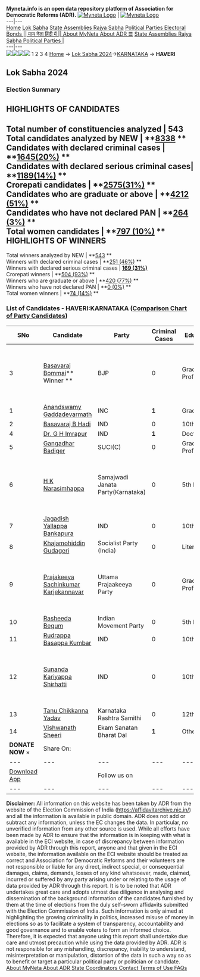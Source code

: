 **Myneta.info is an open data repository platform of Association for Democratic Reforms (ADR).**
[![Myneta Logo](https://www.myneta.info/lib/img/myneta-logo.png)](https://www.myneta.info/) | [![Myneta Logo](https://www.myneta.info/lib/img/adr-logo.png)](https://adrindia.org)  
---|---  
[Home](https://www.myneta.info/) [Lok Sabha](https://www.myneta.info/#ls "Lok Sabha") [ State Assemblies ](https://www.myneta.info/#sa "State Assemblies") [Rajya Sabha](https://www.myneta.info/#rs "Rajya Sabha") [Political Parties ](https://www.myneta.info/party "Political Parties") [ Electoral Bonds ](https://www.myneta.info/electoral_bonds "Electoral Bonds") [ || माय नेता हिंदी में || ](https://translate.google.co.in/translate?prev=hp&hl=en&js=y&u=www.myneta.info&sl=en&tl=hi&history_state0=) [ About MyNeta ](https://adrindia.org/content/about-myneta) [ About ADR ](https://adrindia.org/about-adr/who-we-are) [☰](javascript:void\(0\))
[ State Assemblies ](https://www.myneta.info/#sa "State Assemblies") [ Rajya Sabha ](https://www.myneta.info/#rs "Rajya Sabha") [ Political Parties ](https://www.myneta.info/party "Political Parties")
|   
---|---  
![](https://www.myneta.info/lib/img/banner/banner-1.png)![](https://www.myneta.info/lib/img/banner/banner-2.png)![](https://www.myneta.info/lib/img/banner/banner-3.png)![](https://www.myneta.info/lib/img/banner/banner-4.png)
1  2  3  4 
[Home](https://www.myneta.info/) → [Lok Sabha 2024](https://www.myneta.info/LokSabha2024/)→[KARNATAKA](https://www.myneta.info/LokSabha2024/index.php?action=show_constituencies&state_id=16) → **HAVERI**
### 
## Lok Sabha 2024
###  Election Summary 
HIGHLIGHTS OF CANDIDATES  
---  
Total number of constituencies analyzed |  543   
Total candidates analyzed by NEW | **[8338](https://www.myneta.info/LokSabha2024/index.php?action=summary&subAction=candidates_analyzed&sort=candidate#summary) **  
Candidates with declared criminal cases | **[1645(20%)](https://www.myneta.info/LokSabha2024/index.php?action=summary&subAction=crime&sort=candidate#summary) **  
Candidates with declared serious criminal cases| **[1189(14%)](https://www.myneta.info/LokSabha2024/index.php?action=summary&subAction=serious_crime&sort=candidate#summary) **  
Crorepati candidates | **[2575(31%)](https://www.myneta.info/LokSabha2024/index.php?action=summary&subAction=crorepati&sort=candidate#summary) **  
Candidates who are graduate or above | **[4212 (51%)](https://www.myneta.info/LokSabha2024/index.php?action=summary&subAction=education&sort=candidate#summary) **  
Candidates who have not declared PAN | **[264 (3%)](https://www.myneta.info/LokSabha2024/index.php?action=summary&subAction=without_pan&sort=candidate#summary) **  
Total women candidates | **[797 (10%)](https://www.myneta.info/LokSabha2024/index.php?action=summary&subAction=women_candidate&sort=candidate#summary) **  
HIGHLIGHTS OF WINNERS  
---  
Total winners analyzed by NEW | **[543](https://www.myneta.info/LokSabha2024/index.php?action=summary&subAction=winner_analyzed&sort=candidate#summary) **  
Winners with declared criminal cases | **[251 (46%)](https://www.myneta.info/LokSabha2024/index.php?action=summary&subAction=winner_crime&sort=candidate#summary) **  
Winners with declared serious criminal cases | **[169 (31%)](https://www.myneta.info/LokSabha2024/index.php?action=summary&subAction=winner_serious_crime&sort=candidate#summary)**  
Crorepati winners | **[504 (93%)](https://www.myneta.info/LokSabha2024/index.php?action=summary&subAction=winner_crorepati&sort=candidate#summary) **  
Winners who are graduate or above | **[420 (77%)](https://www.myneta.info/LokSabha2024/index.php?action=summary&subAction=winner_education&sort=candidate#summary) **  
Winners who have not declared PAN | **[0 (0%)](https://www.myneta.info/LokSabha2024/index.php?action=summary&subAction=winner_without_pan&sort=candidate#summary) **  
Total women winners | **[74 (14%)](https://www.myneta.info/LokSabha2024/index.php?action=summary&subAction=winner_women&sort=candidate#summary) **  
### List of Candidates - HAVERI:KARNATAKA ([Comparison Chart of Party Candidates](https://www.myneta.info/LokSabha2024/comparisonchart.php?constituency_id=199))
SNo | Candidate| Party| Criminal Cases| Education| Age| Total Assets| Liabilities  
---|---|---|---|---|---|---|---  
3  | [Basavaraj Bommai](https://www.myneta.info/LokSabha2024/candidate.php?candidate_id=3579)** Winner ** | BJP | 0 | Graduate Professional| 64 | ![](https://myneta.info/image_v2.php?myneta_folder=LokSabha2024&candidate_id=3579&col=ta) | ![](https://myneta.info/image_v2.php?myneta_folder=LokSabha2024&candidate_id=3579&col=lia)  
1  | [ Anandswamy Gaddadevarmath](https://www.myneta.info/LokSabha2024/candidate.php?candidate_id=3436) | INC | **1** | Graduate| 46 | Rs 56,81,54,912 ~ 56 Crore+ | Rs 22,46,68,569 ~ 22 Crore+  
2  | [Basavaraj B Hadi](https://www.myneta.info/LokSabha2024/candidate.php?candidate_id=4355) | IND | 0 | 10th Pass| 53 | Rs 1,69,03,641 ~ 1 Crore+ | Rs 25,000 ~ 25 Thou+  
4  | [Dr. G H Imrapur](https://www.myneta.info/LokSabha2024/candidate.php?candidate_id=3575) | IND | **1** | Doctorate| 64 | Rs 23,57,00,000 ~ 23 Crore+ | Rs 74,00,000 ~ 74 Lacs+  
5  | [Gangadhar Badiger](https://www.myneta.info/LokSabha2024/candidate.php?candidate_id=3578) | SUCI(C) | 0 | Graduate Professional| 42 | Rs 80,260 ~ 80 Thou+ | Rs 0 ~   
6  | [H K Narasimhappa](https://www.myneta.info/LokSabha2024/candidate.php?candidate_id=3901) | Samajwadi Janata Party(Karnataka) | 0 | 5th Pass| 68 | ![](https://myneta.info/image_v2.php?myneta_folder=LokSabha2024&candidate_id=3901&col=ta) | ![](https://myneta.info/image_v2.php?myneta_folder=LokSabha2024&candidate_id=3901&col=lia)  
7  | [Jagadish Yallappa Bankapura](https://www.myneta.info/LokSabha2024/candidate.php?candidate_id=3903) | IND | 0 | 10th Pass| 44 | Rs 74,12,000 ~ 74 Lacs+ | Rs 0 ~   
8  | [Khajamohiddin Gudageri](https://www.myneta.info/LokSabha2024/candidate.php?candidate_id=3577) | Socialist Party (India) | 0 | Literate| 60 | Rs 1,11,61,000 ~ 1 Crore+ | Rs 5,50,000 ~ 5 Lacs+  
9  | [Prajakeeya Sachinkumar Karjekannavar](https://www.myneta.info/LokSabha2024/candidate.php?candidate_id=3580) | Uttama Prajaakeeya Party | 0 | Graduate Professional| 28 | ![](https://myneta.info/image_v2.php?myneta_folder=LokSabha2024&candidate_id=3580&col=ta) | ![](https://myneta.info/image_v2.php?myneta_folder=LokSabha2024&candidate_id=3580&col=lia)  
10  | [Rasheeda Begum](https://www.myneta.info/LokSabha2024/candidate.php?candidate_id=3991) | Indian Movement Party | 0 | 5th Pass| 55 | Rs 1,32,10,000 ~ 1 Crore+ | Rs 25,00,000 ~ 25 Lacs+  
11  | [Rudrappa Basappa Kumbar](https://www.myneta.info/LokSabha2024/candidate.php?candidate_id=3992) | IND | 0 | 10th Pass| 55 | Rs 77,56,000 ~ 77 Lacs+ | Rs 0 ~   
12  | [Sunanda Kariyappa Shirhatti](https://www.myneta.info/LokSabha2024/candidate.php?candidate_id=3994) | IND | 0 | 10th Pass| 45 | ![](https://myneta.info/image_v2.php?myneta_folder=LokSabha2024&candidate_id=3994&col=ta) | ![](https://myneta.info/image_v2.php?myneta_folder=LokSabha2024&candidate_id=3994&col=lia)  
13  | [Tanu Chikkanna Yadav](https://www.myneta.info/LokSabha2024/candidate.php?candidate_id=3576) | Karnataka Rashtra Samithi | 0 | 12th Pass| 32 | Rs 31,000 ~ 31 Thou+ | Rs 0 ~   
14  | [Vishwanath Sheeri](https://www.myneta.info/LokSabha2024/candidate.php?candidate_id=3902) | Ekam Sanatan Bharat Dal | **1** | Others| 35 | Rs 40,27,579 ~ 40 Lacs+ | Rs 0 ~   
|  **DONATE NOW** × |  Share On:  | [](https://api.whatsapp.com/send?text=https%3A%2F%2Fmyneta.info%2Fpunjab2022%2Findex.php%3Faction%3Dshow_constituencies%26state_id%3D19) | [](https://www.facebook.com/sharer/sharer.php?u=https%3A%2F%2Fmyneta.info%2Fpunjab2022%2Findex.php%3Faction%3Dshow_constituencies%26state_id%3D19) | [](https://twitter.com/share?url=https%3A%2F%2Fmyneta.info%2Fpunjab2022%2Findex.php%3Faction%3Dshow_constituencies%26state_id%3D19)  
---|---|---|---|---  
| [ Download App ](https://play.google.com/store/apps/details?id=com.webrosoft.myneta1&pcampaignid=pcampaignidMKT-Other-global-all-co-prtnr-py-PartBadge-Mar2515-1) | [](https://play.google.com/store/apps/details?id=com.webrosoft.myneta1&pcampaignid=pcampaignidMKT-Other-global-all-co-prtnr-py-PartBadge-Mar2515-1) |  Follow us on  | [](https://www.facebook.com/adrindia.org/) | [](https://twitter.com/adrspeaks) | [](https://groups.google.com/g/national-election-watch?hl=en&pli=1) | [](https://www.instagram.com/adrspeaks/) | [](https://www.youtube.com/user/adrspeaks) | [](https://sharechat.com/profile/adrspeaks)  
---|---|---|---|---|---|---|---|---  
**Disclaimer:** All information on this website has been taken by ADR from the website of the Election Commission of India (https://affidavitarchive.nic.in/) and all the information is available in public domain. ADR does not add or subtract any information, unless the EC changes the data. In particular, no unverified information from any other source is used. While all efforts have been made by ADR to ensure that the information is in keeping with what is available in the ECI website, in case of discrepancy between information provided by ADR through this report, anyone and that given in the ECI website, the information available on the ECI website should be treated as correct and Association for Democratic Reforms and their volunteers are not responsible or liable for any direct, indirect special, or consequential damages, claims, demands, losses of any kind whatsoever, made, claimed, incurred or suffered by any party arising under or relating to the usage of data provided by ADR through this report. It is to be noted that ADR undertakes great care and adopts utmost due diligence in analysing and dissemination of the background information of the candidates furnished by them at the time of elections from the duly self-sworn affidavits submitted with the Election Commission of India. Such information is only aimed at highlighting the growing criminality in politics, increased misuse of money in elections so as to facilitate a system of transparency, accountability and good governance and to enable voters to form an informed choice. Therefore, it is expected that anyone using this report shall undertake due care and utmost precaution while using the data provided by ADR. ADR is not responsible for any mishandling, discrepancy, inability to understand, misinterpretation or manipulation, distortion of the data in such a way so as to benefit or target a particular political party or politician or candidate. 
[ About MyNeta ](https://adrindia.org/content/about-myneta) [ About ADR ](https://adrindia.org/about-adr/who-we-are) [ State Coordinators ](https://adrindia.org/about-adr/state-coordinators) [ Contact ](https://adrindia.org/contact-us) [ Terms of Use ](https://adrindia.org/content/adr-terms-use) [ FAQs ](https://adrindia.org/content/faqs)
